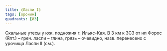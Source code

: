 ```yaml
---
title: ⦗Ласпи I⦘
tags: [ороним]
quadrants: [И3]
---
```


Скальные утесы у юж. подножия г. Ильяс-Кая. В 3 км к ЗСЗ от нп Форос (Ялт.) –
греч. ласпи – глина, грязь – очевидно, назв. перенесено с урочища Ласпи II
(см.).
